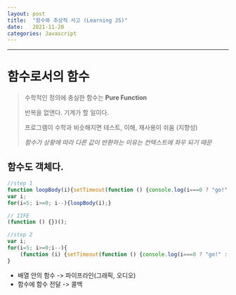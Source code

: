 ```yaml
---
layout: post
title:  "함수와 추상적 사고 (Learning JS)"
date:   2021-11-20
categories: Javascript
---
```

---

# 함수로서의 함수

> 수학적인 정의에 충실한 함수는 **Pure Function**
>  
> 반복을 없앤다. 기계가 할 일이다.
>
> 프로그램이 수학과 비슷해지면 테스트, 이해, 재사용이 쉬움 (지향성)
>
> *함수가 상황에 따라 다른 값이 반환하는 이유는 컨텍스트에 좌우 되기 때문*


## 함수도 객체다.

```javascript
//step 1
function loopBody(i){setTimeout(function () {console.log(i===0 ? "go!" : i);}, (5-i)*1000);}
var i;
for(i=5; i>=0; i--){loopBody(i);}

// IIFE
(function () {})(); 

//step 2
var i;
for(i=5; i>=0;i--){
    (function (i) {setTimeout(function () {console.log(i===0 ? "go!" : i);}, (5-i)*1000)})(i);
}

```
* 배열 안의 함수 -> 파이프라인(그래픽, 오디오)
* 함수에 함수 전달 -> 콜백
